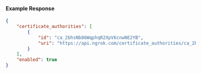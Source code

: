 <!-- Code generated for API Clients. DO NOT EDIT. -->

#### Example Response

```json
{
	"certificate_authorities": [
		{
			"id": "ca_2bhsNb86WqphqR2XpV6cnwNE2YB",
			"uri": "https://api.ngrok.com/certificate_authorities/ca_2bhsNb86WqphqR2XpV6cnwNE2YB"
		}
	],
	"enabled": true
}
```

